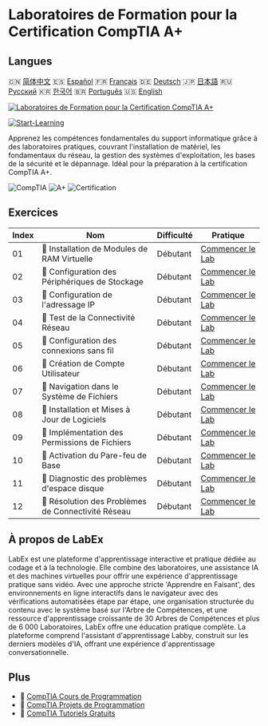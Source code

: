 # Laboratoires de Formation pour la Certification CompTIA A+

## Langues

🇨🇳 [简体中文](README_zh.md) 🇪🇸 [Español](README_es.md) 🇫🇷 [Français](README_fr.md) 🇩🇪 [Deutsch](README_de.md) 🇯🇵 [日本語](README_ja.md) 🇷🇺 [Русский](README_ru.md) 🇰🇷 [한국어](README_ko.md) 🇧🇷 [Português](README_pt.md) 🇺🇸 [English](README.md) 

[![Laboratoires de Formation pour la Certification CompTIA A+](https://cover-creator.labex.io/comptia-a-plus-training-labs.png?lang=fr)](https://labex.io/fr/courses/comptia-a-plus-training-labs)

[![Start-Learning](https://img.shields.io/badge/Start-Learning-whitesmoke?style=for-the-badge)](https://labex.io/fr/courses/comptia-a-plus-training-labs)

Apprenez les compétences fondamentales du support informatique grâce à des laboratoires pratiques, couvrant l'installation de matériel, les fondamentaux du réseau, la gestion des systèmes d'exploitation, les bases de la sécurité et le dépannage. Idéal pour la préparation à la certification CompTIA A+.

![CompTIA](https://img.shields.io/badge/CompTIA-whitesmoke?style=for-the-badge&logo=comptia)
![A+](https://img.shields.io/badge/A+-whitesmoke?style=for-the-badge&logo=a+)
![Certification](https://img.shields.io/badge/Certification-whitesmoke?style=for-the-badge&logo=certification)


## Exercices

|   Index | Nom                                                 | Difficulté   | Pratique                                                                                                                                                         |
|---------|-----------------------------------------------------|--------------|------------------------------------------------------------------------------------------------------------------------------------------------------------------|
|      01 | 📖  Installation de Modules de RAM Virtuelle        | Débutant     | <a target='_blank' href='https://labex.io/fr/labs/linux-installing-virtual-ram-modules-632799?course=comptia-a-plus-training-labs'>Commencer le Lab</a>          |
|      02 | 📖  Configuration des Périphériques de Stockage     | Débutant     | <a target='_blank' href='https://labex.io/fr/labs/linux-configuring-storage-devices-632793?course=comptia-a-plus-training-labs'>Commencer le Lab</a>             |
|      03 | 📖  Configuration de l'adressage IP                 | Débutant     | <a target='_blank' href='https://labex.io/fr/labs/linux-setting-up-ip-addressing-632801?course=comptia-a-plus-training-labs'>Commencer le Lab</a>                |
|      04 | 📖  Test de la Connectivité Réseau                  | Débutant     | <a target='_blank' href='https://labex.io/fr/labs/linux-testing-network-connectivity-632803?course=comptia-a-plus-training-labs'>Commencer le Lab</a>            |
|      05 | 📖  Configuration des connexions sans fil           | Débutant     | <a target='_blank' href='https://labex.io/fr/labs/linux-configuring-wireless-connections-632794?course=comptia-a-plus-training-labs'>Commencer le Lab</a>        |
|      06 | 📖  Création de Compte Utilisateur                  | Débutant     | <a target='_blank' href='https://labex.io/fr/labs/linux-user-account-creation-632804?course=comptia-a-plus-training-labs'>Commencer le Lab</a>                   |
|      07 | 📖  Navigation dans le Système de Fichiers          | Débutant     | <a target='_blank' href='https://labex.io/fr/labs/linux-file-system-navigation-632797?course=comptia-a-plus-training-labs'>Commencer le Lab</a>                  |
|      08 | 📖  Installation et Mises à Jour de Logiciels       | Débutant     | <a target='_blank' href='https://labex.io/fr/labs/linux-software-installation-and-updates-632802?course=comptia-a-plus-training-labs'>Commencer le Lab</a>       |
|      09 | 📖  Implémentation des Permissions de Fichiers      | Débutant     | <a target='_blank' href='https://labex.io/fr/labs/linux-implementing-file-permissions-632798?course=comptia-a-plus-training-labs'>Commencer le Lab</a>           |
|      10 | 📖  Activation du Pare-feu de Base                  | Débutant     | <a target='_blank' href='https://labex.io/fr/labs/linux-enabling-basic-firewall-632796?course=comptia-a-plus-training-labs'>Commencer le Lab</a>                 |
|      11 | 📖  Diagnostic des problèmes d'espace disque        | Débutant     | <a target='_blank' href='https://labex.io/fr/labs/linux-diagnosing-disk-space-issues-632795?course=comptia-a-plus-training-labs'>Commencer le Lab</a>            |
|      12 | 📖  Résolution des Problèmes de Connectivité Réseau | Débutant     | <a target='_blank' href='https://labex.io/fr/labs/linux-resolving-network-connectivity-problems-632800?course=comptia-a-plus-training-labs'>Commencer le Lab</a> |

## À propos de LabEx

LabEx est une plateforme d'apprentissage interactive et pratique dédiée au codage et à la technologie. Elle combine des laboratoires, une assistance IA et des machines virtuelles pour offrir une expérience d'apprentissage pratique sans vidéo. Avec une approche stricte 'Apprendre en Faisant', des environnements en ligne interactifs dans le navigateur avec des vérifications automatisées étape par étape, une organisation structurée du contenu avec le système basé sur l'Arbre de Compétences, et une ressource d'apprentissage croissante de 30 Arbres de Compétences et plus de 6 000 Laboratoires, LabEx offre une éducation pratique complète. La plateforme comprend l'assistant d'apprentissage Labby, construit sur les derniers modèles d'IA, offrant une expérience d'apprentissage conversationnelle.

## Plus

- 🔗 [CompTIA Cours de Programmation](https://github.com/labex-labs/awesome-programming-courses)
- 🔗 [CompTIA Projets de Programmation](https://github.com/labex-labs/awesome-programming-projects)
- 🔗 [CompTIA Tutoriels Gratuits](https://github.com/labex-labs/comptia-free-tutorials)

